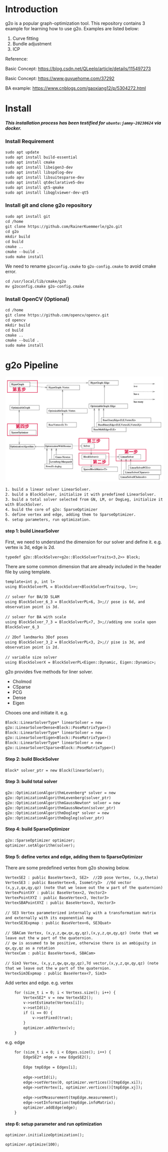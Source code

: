 # Introduction
g2o is a popular graph-optimization tool. This repository contains 3 example for learning how to use g2o.
Examples are listed below:
1. Curve fitting
2. Bundle adjustment
3. ICP

Reference:

Basic Concept: https://blog.csdn.net/QLeelq/article/details/115497273

Basic Concept: https://www.guyuehome.com/37292

BA example: https://www.cnblogs.com/gaoxiang12/p/5304272.html

# Install
##### This installation process has been testified for `ubuntu:jammy-20230624` via docker.
### Install Requirement
```
sudo apt update
sudo apt install build-essential
sudo apt install cmake
sudo apt install libeigen3-dev
sudo apt install libspdlog-dev
sudo apt install libsuitesparse-dev
sudo apt install qtdeclarative5-dev
sudo apt install qt5-qmake
sudo apt install libqglviewer-dev-qt5
```
### Install git and clone g2o repository
```
sudo apt install git
cd /home
git clone https://github.com/RainerKuemmerle/g2o.git
cd g2o
mkdir build
cd build
cmake ..
cmake --build .
sudo make install
```
We need to rename `g2oconfig.cmake` to `g2o-config.cmake` to avoid cmake error.
```
cd /usr/local/lib/cmake/g2o
mv g2oconfig.cmake g2o-config.cmake
```
### Install OpenCV (Optional)
```
cd /home
git clone https://github.com/opencv/opencv.git
cd opencv
mkdir build
cd build
cmake ..
cmake --build .
sudo make install
```

# g2o Pipeline
![Alt text](https://github.com/hsyen23/g2o_tutorial/blob/main/picture/g2o_pipeline.png "g2o pipeline")
```
1. build a linear solver LinearSolver.
2. build a BlockSolver, initialize it with predefined LinearSolver.
3. build a total solver selected from GN, LM, or DogLeg, initialize it with BlockSolver.
4. build the core of g2o: SparseOptimizer
5. define vertex and edge, adding them to SparseOptimizer.
6. setup parameters, run optimization.
```

#### step 1: build LinearSolver
First, we need to understand the dimension for our solver and define it.
e.g. vertex is 3d, edge is 2d.
```
typedef g2o::BlockSolver<g2o::BlockSolverTraits<3,2>> Block;
```
There are some common dimension that are already included in the header file by using template.
```
template<int p, int l>
using BlockSolverPL = BlockSolver<BlockSolverTraits<p, l>>;

// solver for BA/3D SLAM
using BlockSolver_6_3 = BlockSolverPL<6, 3>;// pose is 6d, and observation point is 3d.

// solver for BA with scale
using BlockSolver_7_3 = BlockSolverPL<7, 3>;//adding one scale upon BlockSolver_6_3

// 2Dof landmarks 3Dof poses
using BlockSolver_3_2 = BlockSolverPL<3, 2>;// pise is 3d, and observation point is 2d.

// variable size solver
using BlockSolverX = BlockSolverPL<Eigen::Dynamic, Eigen::Dynamic>;
```
g2o provides five methods for liner solver.
* Cholmod
* CSparse
* PCG
* Dense
* Eigen

Chooes one and initiate it.
e.g.
```
Block::LinearSolverType* linearSolver = new g2o::LinearSolverDense<Block::PoseMatrixType>()
Block::LinearSolverType* linearSolver = new g2o::LinearSolverEigen<Block::PoseMatrixType>()
Block::LinearSolverType* linearSolver = new g2o::LinearSolverCSparse<Block::PoseMatrixType>()
```

#### Step 2: build BlockSolver
```
Block* solver_ptr = new Block(linearSolver);
```

#### Step 3: build total solver
```
g2o::OptimizationAlgorithmLevenberg* solver = new g2o::OptimizationAlgorithmLevenberg(solver_ptr)
g2o::OptimizationAlgorithmGaussNewton* solver = new g2o::OptimizationAlgorithmGaussNewton(solver_ptr)
g2o::OptimizationAlgorithmDogleg* solver = new g2o::OptimizationAlgorithmDogleg(solver_ptr)
```
#### Step 4: build SparseOptimizer
```
g2o::SparseOptimizer optimizer;
optimizer.setAlgorithm(solver);
```
#### Step 5: define vertex and edge, adding them to SparseOptimizer
There are some predefined vertex from g2o showing below.
```
VertexSE2 : public BaseVertex<3, SE2>  //2D pose Vertex, (x,y,theta)
VertexSE3 : public BaseVertex<6, Isometry3>  //6d vector (x,y,z,qx,qy,qz) (note that we leave out the w part of the quaternion)
VertexPointXY : public BaseVertex<2, Vector2>
VertexPointXYZ : public BaseVertex<3, Vector3>
VertexSBAPointXYZ : public BaseVertex<3, Vector3>

// SE3 Vertex parameterized internally with a transformation matrix and externally with its exponential map
VertexSE3Expmap : public BaseVertex<6, SE3Quat>

// SBACam Vertex, (x,y,z,qw,qx,qy,qz),(x,y,z,qx,qy,qz) (note that we leave out the w part of the quaternion.
// qw is assumed to be positive, otherwise there is an ambiguity in qx,qy,qz as a rotation
VertexCam : public BaseVertex<6, SBACam>

// Sim3 Vertex, (x,y,z,qw,qx,qy,qz),7d vector,(x,y,z,qx,qy,qz) (note that we leave out the w part of the quaternion.
VertexSim3Expmap : public BaseVertex<7, Sim3>
```
Add vertex and edge.
e.g. vertex
```
    for (size_t i = 0; i < Vertexs.size(); i++) {
        VertexSE2* v = new VertexSE2();
        v->setEstimate(Vertexs[i]);
        v->setId(i);
        if (i == 0) {
            v->setFixed(true);
        }
        optimizer.addVertex(v);
    }
```
e.g. edge
```
    for (size_t i = 0; i < Edges.size(); i++) {
        EdgeSE2* edge = new EdgeSE2();

        Edge tmpEdge = Edges[i];

        edge->setId(i);
        edge->setVertex(0, optimizer.vertices()[tmpEdge.xi]);
        edge->setVertex(1, optimizer.vertices()[tmpEdge.xj]);

        edge->setMeasurement(tmpEdge.measurement);
        edge->setInformation(tmpEdge.infoMatrix);
        optimizer.addEdge(edge);
    }
```
#### step 6: setup parameter and run optimization
```
optimizer.initializeOptimization();
```
```
optimizer.optimize(100);
```